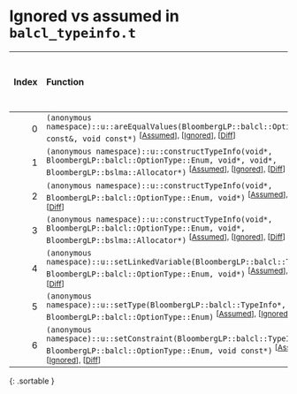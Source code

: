 # Ignored vs assumed in `balcl_typeinfo.t`

<script src="../sorttable.js"></script>

|   Index | Function                                                                                                                                                                                                                          |   Difference in number of lines |   Function size difference in bytes |   Number of lines in assumed build | Number of bytes in assumed build   |   Number of lines in ignored build | Number of bytes in ignored build   |
|--------:|:----------------------------------------------------------------------------------------------------------------------------------------------------------------------------------------------------------------------------------|--------------------------------:|------------------------------------:|-----------------------------------:|:-----------------------------------|-----------------------------------:|:-----------------------------------|
|       0 | `(anonymous namespace)::u::areEqualValues(BloombergLP::balcl::OptionValue const&, void const*)` <sup>\[[Assumed](0.assume.s.txt)\], \[[Ignored](0.none.s.txt)\], \[[Diff](0.diff.html)\]                                          |                              -3 |                                 -16 |                                944 | 4,271,920                          |                                960 | 4,271,952                          |
|       1 | `(anonymous namespace)::u::constructTypeInfo(void*, BloombergLP::balcl::OptionType::Enum, void*, void*, BloombergLP::bslma::Allocator*)` <sup>\[[Assumed](1.assume.s.txt)\], \[[Ignored](1.none.s.txt)\], \[[Diff](1.diff.html)\] |                              -4 |                                 -16 |                                352 | 4,273,264                          |                                368 | 4,273,376                          |
|       2 | `(anonymous namespace)::u::constructTypeInfo(void*, BloombergLP::balcl::OptionType::Enum, void*)` <sup>\[[Assumed](2.assume.s.txt)\], \[[Ignored](2.none.s.txt)\], \[[Diff](2.diff.html)\]                                        |                              -5 |                                 -16 |                                304 | 4,271,376                          |                                320 | 4,271,392                          |
|       3 | `(anonymous namespace)::u::constructTypeInfo(void*, BloombergLP::balcl::OptionType::Enum, void*, BloombergLP::bslma::Allocator*)` <sup>\[[Assumed](3.assume.s.txt)\], \[[Ignored](3.none.s.txt)\], \[[Diff](3.diff.html)\]        |                              -5 |                                 -16 |                                320 | 4,272,944                          |                                336 | 4,273,040                          |
|       4 | `(anonymous namespace)::u::setLinkedVariable(BloombergLP::balcl::TypeInfo*, BloombergLP::balcl::OptionType::Enum, void*)` <sup>\[[Assumed](4.assume.s.txt)\], \[[Ignored](4.none.s.txt)\], \[[Diff](4.diff.html)\]                |                              -6 |                                 -16 |                                320 | 4,276,960                          |                                336 | 4,277,104                          |
|       5 | `(anonymous namespace)::u::setType(BloombergLP::balcl::TypeInfo*, BloombergLP::balcl::OptionType::Enum)` <sup>\[[Assumed](5.assume.s.txt)\], \[[Ignored](5.none.s.txt)\], \[[Diff](5.diff.html)\]                                 |                              -7 |                                 -16 |                                416 | 4,276,544                          |                                432 | 4,276,672                          |
|       6 | `(anonymous namespace)::u::setConstraint(BloombergLP::balcl::TypeInfo*, BloombergLP::balcl::OptionType::Enum, void const*)` <sup>\[[Assumed](6.assume.s.txt)\], \[[Ignored](6.none.s.txt)\], \[[Diff](6.diff.html)\]              |                             -11 |                                 -48 |                                 80 | 4,272,864                          |                                128 | 4,272,912                          |
{: .sortable }
